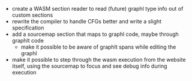 - create a WASM section reader to read (future) graphl type info out of custom sections
- rewrite the compiler to handle CFGs better and write a slight specification
- add a sourcemap section that maps to graphl code, maybe through graphlt code
  - make it possible to be aware of graphlt spans while editing the graphl
- make it possible to step through the wasm execution from the website itself, using the
  sourcemap to focus and see debug info during execution
